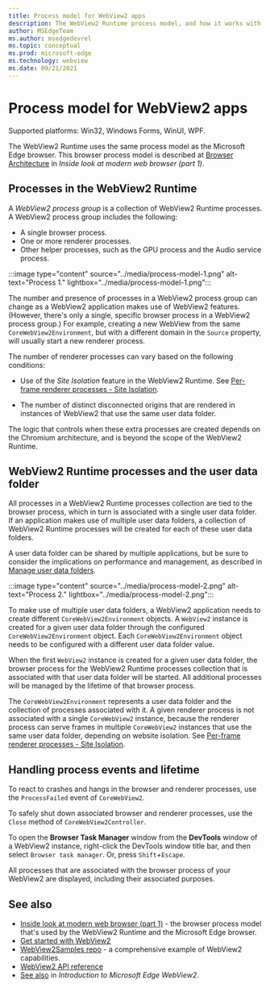 ```yaml
---
title: Process model for WebView2 apps
description: The WebView2 Runtime process model, and how it works with the user data folder and site isolation.
author: MSEdgeTeam
ms.author: msedgedevrel
ms.topic: conceptual
ms.prod: microsoft-edge
ms.technology: webview
ms.date: 09/21/2021
---
```

# Process model for WebView2 apps
<!-- old title: # The WebView2 process model -->

Supported platforms: Win32, Windows Forms, WinUI, WPF.

The WebView2 Runtime uses the same process model as the Microsoft Edge browser.  This browser process model is described at [Browser Architecture](https://developers.google.com/web/updates/2018/09/inside-browser-part1#browser-architecture) in _Inside look at modern web browser (part 1)_.


<!-- ====================================================================== -->
## Processes in the WebView2 Runtime

A _WebView2 process group_ is a collection of WebView2 Runtime processes.  A WebView2 process group includes the following:
*  A single browser process.
*  One or more renderer processes.
*  Other helper processes, such as the GPU process and the Audio service process.

:::image type="content" source="../media/process-model-1.png" alt-text="Process 1." lightbox="../media/process-model-1.png":::

The number and presence of processes in a WebView2 process group can change as a WebView2 application makes use of WebView2 features.  (However, there's only a single, specific browser process in a WebView2 process group.)  For example, creating a new WebView from the same `CoreWebView2Environment`, but with a different domain in the `Source` property, will usually start a new renderer process.

The number of renderer processes can vary based on the following conditions:

*  Use of the _Site Isolation_ feature in the WebView2 Runtime.  See [Per-frame renderer processes - Site Isolation](https://developers.google.com/web/updates/2018/09/inside-browser-part1#site-isolation).

*  The number of distinct disconnected origins that are rendered in instances of WebView2 that use the same user data folder.

The logic that controls when these extra processes are created depends on the Chromium architecture, and is beyond the scope of the WebView2 Runtime.


<!-- ====================================================================== -->
## WebView2 Runtime processes and the user data folder

All processes in a WebView2 Runtime processes collection are tied to the browser process, which in turn is associated with a single user data folder.  If an application makes use of multiple user data folders, a collection of WebView2 Runtime processes will be created for each of these user data folders.

A user data folder can be shared by multiple applications, but be sure to consider the implications on performance and management, as described in [Manage user data folders](user-data-folder.md).

:::image type="content" source="../media/process-model-2.png" alt-text="Process 2." lightbox="../media/process-model-2.png":::

To make use of multiple user data folders, a WebView2 application needs to create different `CoreWebView2Environment` objects.  A `WebView2` instance is created for a given user data folder through the configured `CoreWebView2Environment` object.  Each `CoreWebView2Environment` object needs to be configured with a different user data folder value.

When the first `WebView2` instance is created for a given user data folder, the browser process for the WebView2 Runtime processes collection that is associated with that user data folder will be started.  All additional processes will be managed by the lifetime of that browser process.

<!-- TODO: update with profile info -->
The `CoreWebView2Environment` represents a user data folder and the collection of processes associated with it.  A given renderer process is not associated with a single `CoreWebView2` instance, because the renderer process can serve frames in multiple `CoreWebView2` instances that use the same user data folder, depending on website isolation.  See [Per-frame renderer processes - Site Isolation](https://developers.google.com/web/updates/2018/09/inside-browser-part1#site-isolation).


<!-- ====================================================================== -->
## Handling process events and lifetime

To react to crashes and hangs in the browser and renderer processes, use the `ProcessFailed` event of `CoreWebView2`.

<!-- todo: add info about the new APIs BrowserProcessExited and ProcessInfo -->

To safely shut down associated browser and renderer processes, use the `Close` method of `CoreWebView2Controller`.

To open the **Browser Task Manager** window from the **DevTools** window of a WebView2 instance, right-click the DevTools window title bar, and then select `Browser task manager`.  Or, press `Shift`+`Escape`.

All processes that are associated with the browser process of your WebView2 are displayed, including their associated purposes.


<!-- ====================================================================== -->
## See also

* [Inside look at modern web browser (part 1)](https://developers.google.com/web/updates/2018/09/inside-browser-part1#browser-architecture) - the browser process model that's used by the WebView2 Runtime and the Microsoft Edge browser.
* [Get started with WebView2](../get-started/get-started.md)
* [WebView2Samples repo](https://github.com/MicrosoftEdge/WebView2Samples) - a comprehensive example of WebView2 capabilities.
* [WebView2 API reference](/dotnet/api/microsoft.web.webview2.wpf.webview2)
* [See also](../index.md#see-also) in _Introduction to Microsoft Edge WebView2_.
